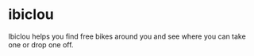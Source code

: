 # ibiclou
Ibiclou helps you find free bikes around you and see where you can take one or drop one off.
